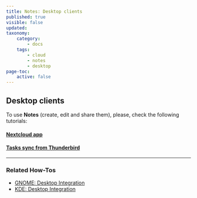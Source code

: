 ```yaml
---
title: Notes: Desktop clients
published: true
visible: false
updated:
taxonomy:
    category:
        - docs
    tags:
        - cloud
        - notes
        - desktop
page-toc:
    active: false
---
```

## Desktop clients

To use **Notes** (create, edit and share them), please, check the following tutorials:


#### [Nextcloud app](/tutorials/cloud/clients/desktop/multiplatform/desktop-sync-client)

#### [Tasks sync from Thunderbird](/tutorials/cloud/clients/desktop/multiplatform/thunderbird-calendar-contacts#tasks-integration-with-with-thunderbird)

----
### Related How-Tos

- [GNOME: Desktop Integration](/tutorials/cloud/clients/desktop/gnu-linux/gnome-desktop-integration)
- [KDE: Desktop Integration](/tutorials/cloud/clients/desktop/gnu-linux/kde-desktop-integration)
